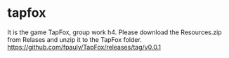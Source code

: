 # tapfox
 It is the game TapFox, group work h4.
 Please download the Resources.zip from Relases and unzip it to the TapFox folder.
 https://github.com/fpauly/TapFox/releases/tag/v0.0.1
